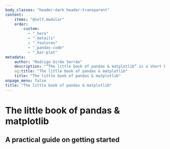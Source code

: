 ```yaml
---
body_classes: "header-dark header-transparent"
content:
    items: "@self.modular"
    order:
        custom:
          - "_hero"
          - "_details"
          - "_features"
          - "_pandas-code"
          - "_bar-plot"
metadata:
    author: "Rodrigo Girão Serrão"
    description: "“The little book of pandas & matplotlib” is a short book that provides a practical guide to getting started with pandas and matplotlib."
    og:title: "The little book of pandas & matplotlib"
    title: "The little book of pandas & matplotlib"
onpage_menu: false
title: "The little book of pandas & matplotlib"
---
```


# The little book of pandas & matplotlib

## A practical guide on getting started

